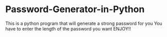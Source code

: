 # Password-Generator-in-Python
This is a python program that will generate a strong password for you 
You have to enter the length of the password you want
ENJOY!!
